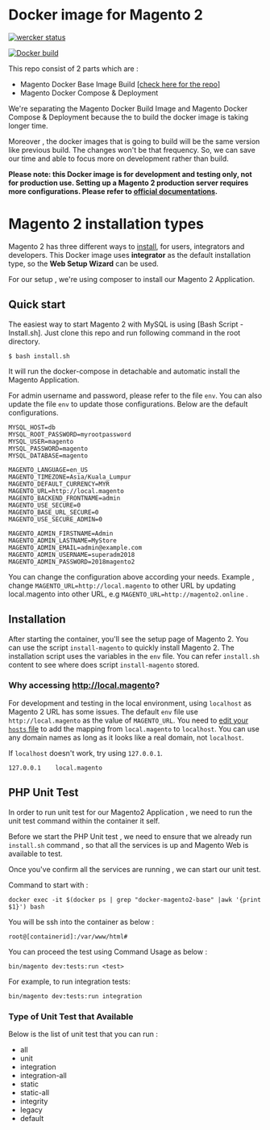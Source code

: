 # Docker image for Magento 2 

[![wercker status](https://app.wercker.com/status/4cfaeeea9b0b6ea8ea377d32c97e2e21/s/ "wercker status")](https://app.wercker.com/project/byKey/4cfaeeea9b0b6ea8ea377d32c97e2e21)

[![Docker build](http://dockeri.co/image/mshahmi/docker-magento2)](https://hub.docker.com/r/mshahmi/docker-magento2/)

This repo consist of 2 parts which are :
  * Magento Docker Base Image Build  [[check here for the repo]](https://github.com/shahmimajid/docker-magento2-base)
  * Magento Docker Compose & Deployment

  We're separating the Magento Docker Build Image and Magento Docker Compose & Deployment because the to build the docker image is taking longer time. 
  
  Moreover , the docker images that is going to build will be the same version like previous build. The changes won't be that frequency. So, we can save our time and able to focus more on development rather than build.

  
  **Please note: this Docker image is for development and testing only, not for production use. Setting up a Magento 2 production server requires more configurations. Please refer to [official documentations](http://devdocs.magento.com/guides/v2.2/config-guide/deployment/).**


# Magento 2 installation types

Magento 2 has three different ways to [install](http://devdocs.magento.com/guides/v2.2/install-gde/bk-install-guide.html), for users, integrators and developers. This Docker image uses **integrator** as the default installation type, so the **Web Setup Wizard** can be used.

For our setup , we're using composer to install our Magento 2 Application.

## Quick start

The easiest way to start Magento 2 with MySQL is using [Bash Script - Install.sh]. Just clone this repo and run following command in the root directory. 

~~~
$ bash install.sh
~~~

It will run the docker-compose in detachable and automatic install the Magento Application.

For admin username and password, please refer to the file `env`. You can also update the file `env` to update those configurations. Below are the default configurations.

~~~
MYSQL_HOST=db
MYSQL_ROOT_PASSWORD=myrootpassword
MYSQL_USER=magento
MYSQL_PASSWORD=magento
MYSQL_DATABASE=magento

MAGENTO_LANGUAGE=en_US
MAGENTO_TIMEZONE=Asia/Kuala_Lumpur
MAGENTO_DEFAULT_CURRENCY=MYR
MAGENTO_URL=http://local.magento
MAGENTO_BACKEND_FRONTNAME=admin
MAGENTO_USE_SECURE=0
MAGENTO_BASE_URL_SECURE=0
MAGENTO_USE_SECURE_ADMIN=0

MAGENTO_ADMIN_FIRSTNAME=Admin
MAGENTO_ADMIN_LASTNAME=MyStore
MAGENTO_ADMIN_EMAIL=admin@example.com
MAGENTO_ADMIN_USERNAME=superadm2018
MAGENTO_ADMIN_PASSWORD=2018magento2
~~~

You can change the configuration above according your needs. Example , change `MAGENTO_URL=http://local.magento` to other URL by updating local.magento into other URL, e.g `MAGENTO_URL=http://magento2.online` .


## Installation

After starting the container, you'll see the setup page of Magento 2. You can use the script `install-magento` to quickly install Magento 2. The installation script uses the variables in the `env` file. You can refer `install.sh` content to see where does script `install-magento` stored.


### Why accessing http://local.magento?

For development and testing in the local environment, using `localhost` as Magento 2 URL has some issues. The default `env` file use `http://local.magento` as the value of `MAGENTO_URL`. You need to [edit your `hosts` file](https://support.rackspace.com/how-to/modify-your-hosts-file/) to add the mapping from `local.magento` to `localhost`. You can use any domain names as long as it looks like a real domain, not `localhost`.

If `localhost` doesn't work, try using `127.0.0.1`.

```
127.0.0.1    local.magento
```


## PHP Unit Test

In order to run unit test for our Magento2 Application , we need to run the unit test command within the container it self.

Before we start the PHP Unit test , we need to ensure that we already run `install.sh` command , so that all the services is up and Magento Web is available to test.

Once you've confirm all the services are running , we can start our unit test.

Command to start with :

```
docker exec -it $(docker ps | grep "docker-magento2-base" |awk '{print $1}') bash
```

You will be ssh into the container as below :

```
root@[containerid]:/var/www/html#
```

You can proceed the test using Command Usage as below :

```
bin/magento dev:tests:run <test>
```

For example, to run integration tests:

```
bin/magento dev:tests:run integration
```

### Type of Unit Test that Available

Below is the list of unit test that you can run :
   * all
   * unit
   * integration
   * integration-all 
   * static 
   * static-all 
   * integrity 
   * legacy  
   * default